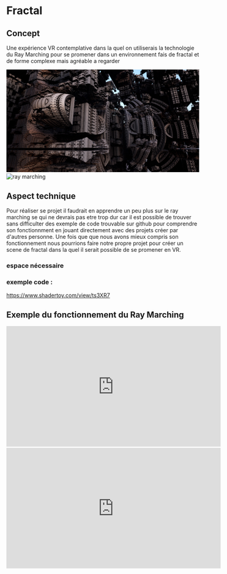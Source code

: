 #  Fractal  
## Concept  
Une expérience VR contemplative dans la quel on utiliserais la technologie du Ray Marching pour se promener dans un environnement fais de fractal et de forme complexe mais agréable a regarder

![ray marching](images/presentation/fractal_complexe.jpg)  
![ray marching](images/presentation/fractal_simple.gif)  

## Aspect technique  
Pour réaliser se projet il faudrait en apprendre un peu plus sur le ray marching se qui ne devrais pas etre trop dur car il est possible de trouver sans difficulter des exemple de code trouvable sur github pour comprendre son fonctionnment en jouant directement avec des projets créer par d'autres personne.
Une fois que que nous avons mieux compris son fonctionnement nous pourrions faire notre propre projet pour créer un scene de fractal dans la quel il serait possible de se promener en VR.
### espace nécessaire

### exemple code :  
https://www.shadertoy.com/view/ts3XR7

## Exemple du fonctionnement du Ray Marching
<iframe width="560" height="315" src="https://www.youtube.com/embed/Cp5WWtMoeKg?si=Iy_nLR7W60akc9IK" title="YouTube video player" frameborder="0" allow="accelerometer; autoplay; clipboard-write; encrypted-media; gyroscope; picture-in-picture; web-share" allowfullscreen></iframe>  
<iframe width="560" height="315" src="https://www.youtube.com/embed/N1oKIbDqo8g?si=RrnpQ-KhIfEWxiU_" title="YouTube video player" frameborder="0" allow="accelerometer; autoplay; clipboard-write; encrypted-media; gyroscope; picture-in-picture; web-share" allowfullscreen></iframe>
